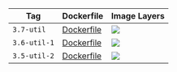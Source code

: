 Tag | Dockerfile | Image Layers
----|------------|-------------
`3.7-util` | [Dockerfile](https://github.com/helphi/Dockerfile-alpine/blob/master/3.7-util/Dockerfile) | [![](https://images.microbadger.com/badges/image/helphi/alpine:3.7-util.svg)](https://microbadger.com/images/helphi/alpine:3.7-util "Get your own image badge on microbadger.com")
`3.6-util-1` | [Dockerfile](https://github.com/helphi/Dockerfile-alpine/blob/master/3.6-util/Dockerfile) | [![](https://images.microbadger.com/badges/image/helphi/alpine:3.6-util-1.svg)](https://microbadger.com/images/helphi/alpine:3.6-util-1 "Get your own image badge on microbadger.com")
`3.5-util-2` | [Dockerfile](https://github.com/helphi/Dockerfile-alpine/blob/master/3.5-util/Dockerfile) | [![](https://images.microbadger.com/badges/image/helphi/alpine:3.5-util-2.svg)](https://microbadger.com/images/helphi/alpine:3.5-util-2 "Get your own image badge on microbadger.com")

